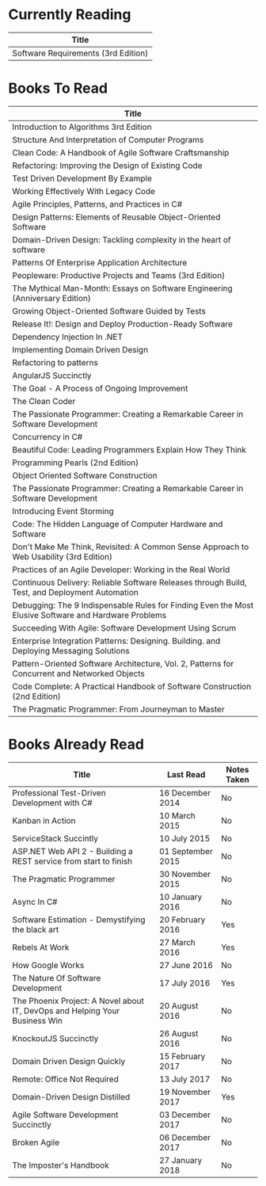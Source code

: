 Currently Reading
=================
Title                               |
----------------------------------- |
Software Requirements (3rd Edition) |

Books To Read
=============
Title                                                                                                 |
----------------------------------------------------------------------------------------------------- |
Introduction to Algorithms 3rd Edition                                                                |
Structure And Interpretation of Computer Programs                                                     |
Clean Code: A Handbook of Agile Software Craftsmanship                                                |
Refactoring: Improving the Design of Existing Code                                                    |
Test Driven Development By Example                                                                    |
Working Effectively With Legacy Code                                                                  |
Agile Principles, Patterns, and Practices in C#                                                       |
Design Patterns: Elements of Reusable Object-Oriented Software                                        |
Domain-Driven Design: Tackling complexity in the heart of software                                    |
Patterns Of Enterprise Application Architecture                                                       |
Peopleware: Productive Projects and Teams (3rd Edition)                                               |
The Mythical Man-Month: Essays on Software Engineering (Anniversary Edition)                          |
Growing Object-Oriented Software Guided by Tests                                                      |
Release It!: Design and Deploy Production-Ready Software                                              |
Dependency Injection In .NET                                                                          |
Implementing Domain Driven Design                                                                     |
Refactoring to patterns                                                                               |
AngularJS Succinctly                                                                                  |
The Goal - A Process of Ongoing Improvement                                                           |
The Clean Coder                                                                                       |
The Passionate Programmer: Creating a Remarkable Career in Software Development                       |
Concurrency in C#                                                                                     |
Beautiful Code: Leading Programmers Explain How They Think                                            |
Programming Pearls (2nd Edition)                                                                      |
Object Oriented Software Construction                                                                 |
The Passionate Programmer: Creating a Remarkable Career in Software Development                       |
Introducing Event Storming                                                                            |
Code: The Hidden Language of Computer Hardware and Software                                           |
Don't Make Me Think, Revisited: A Common Sense Approach to Web Usability (3rd Edition)                |
Practices of an Agile Developer: Working in the Real World                                            |
Continuous Delivery: Reliable Software Releases through Build, Test, and Deployment Automation        |
Debugging: The 9 Indispensable Rules for Finding Even the Most Elusive Software and Hardware Problems |
Succeeding With Agile: Software Development Using Scrum                                               |
Enterprise Integration Patterns: Designing. Building. and Deploying Messaging Solutions               |
Pattern-Oriented Software Architecture, Vol. 2, Patterns for Concurrent and Networked Objects         |
Code Complete: A Practical Handbook of Software Construction (2nd Edition)                            |
The Pragmatic Programmer: From Journeyman to Master                                                   |

Books Already Read
==================
Title                                                                       | Last Read         | Notes Taken
--------------------------------------------------------------------------- | ----------------- | -----------
Professional Test-Driven Development with C#                                | 16 December 2014  | No
Kanban in Action                                                            | 10 March 2015     | No
ServiceStack Succintly                                                      | 10 July 2015      | No
ASP.NET Web API 2 - Building a REST service from start to finish            | 01 September 2015 | No
The Pragmatic Programmer                                                    | 30 November 2015  | No
Async In C#                                                                 | 10 January 2016   | No
Software Estimation - Demystifying the black art                            | 20 February 2016  | Yes
Rebels At Work                                                              | 27 March 2016     | Yes
How Google Works                                                            | 27 June 2016      | No
The Nature Of Software Development                                          | 17 July 2016      | Yes
The Phoenix Project: A Novel about IT, DevOps and Helping Your Business Win | 20 August 2016    | No
KnockoutJS Succinctly                                                       | 26 August 2016    | No
Domain Driven Design Quickly                                                | 15 February 2017  | No
Remote: Office Not Required                                                 | 13 July 2017      | No
Domain-Driven Design Distilled                                              | 19 November 2017  | Yes
Agile Software Development Succinctly                                       | 03 December 2017  | No
Broken Agile                                                                | 06 December 2017  | No
The Imposter's Handbook                                                     | 27 January 2018   | No
